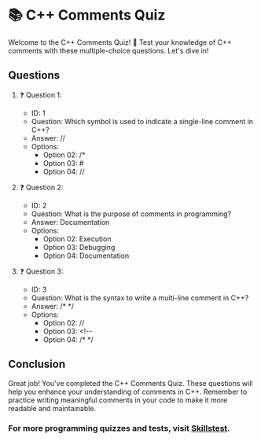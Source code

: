 # 📚 C++ Comments Quiz

Welcome to the C++ Comments Quiz! 🚀 Test your knowledge of C++ comments with these multiple-choice questions. Let's dive in!

## Questions

1. ❓ Question 1:
   - ID: 1
   - Question: Which symbol is used to indicate a single-line comment in C++?
   - Answer: //
   - Options:
     - Option 02: /*
     - Option 03: #
     - Option 04: //

2. ❓ Question 2:
   - ID: 2
   - Question: What is the purpose of comments in programming?
   - Answer: Documentation
   - Options:
     - Option 02: Execution
     - Option 03: Debugging
     - Option 04: Documentation

3. ❓ Question 3:
   - ID: 3
   - Question: What is the syntax to write a multi-line comment in C++?
   - Answer: /* */
   - Options:
     - Option 02: //
     - Option 03: <!--
     - Option 04: /* */

## Conclusion

Great job! You've completed the C++ Comments Quiz. These questions will help you enhance your understanding of comments in C++. Remember to practice writing meaningful comments in your code to make it more readable and maintainable.

### For more programming quizzes and tests, visit [Skillstest](https://skillstest.me).

